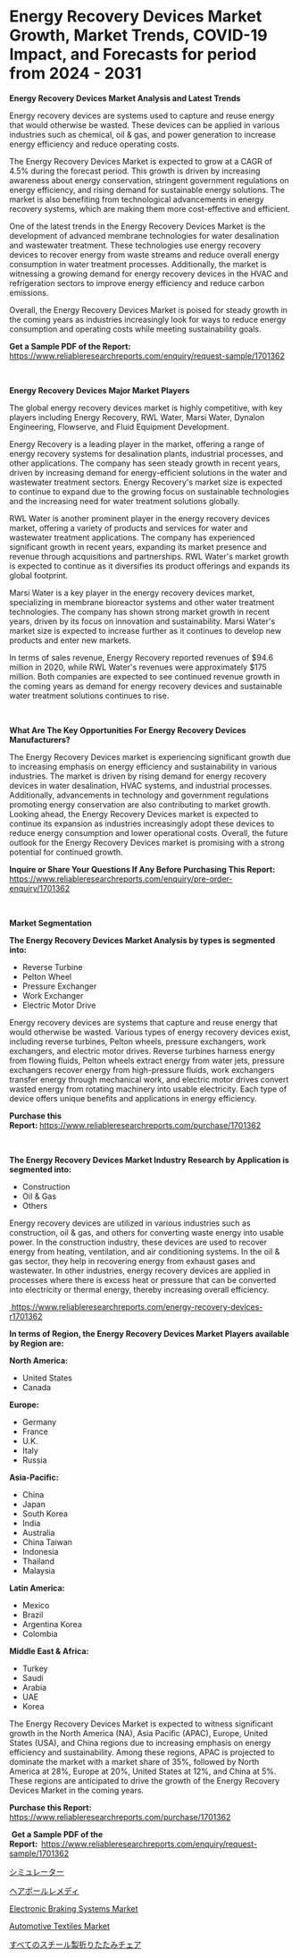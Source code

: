<p><h1>Energy Recovery Devices Market Growth, Market Trends, COVID-19 Impact, and Forecasts for period from 2024 - 2031</h1></p><p><strong>Energy Recovery Devices Market Analysis and Latest Trends</strong></p>
<p><p>Energy recovery devices are systems used to capture and reuse energy that would otherwise be wasted. These devices can be applied in various industries such as chemical, oil & gas, and power generation to increase energy efficiency and reduce operating costs.</p><p>The Energy Recovery Devices Market is expected to grow at a CAGR of 4.5% during the forecast period. This growth is driven by increasing awareness about energy conservation, stringent government regulations on energy efficiency, and rising demand for sustainable energy solutions. The market is also benefiting from technological advancements in energy recovery systems, which are making them more cost-effective and efficient.</p><p>One of the latest trends in the Energy Recovery Devices Market is the development of advanced membrane technologies for water desalination and wastewater treatment. These technologies use energy recovery devices to recover energy from waste streams and reduce overall energy consumption in water treatment processes. Additionally, the market is witnessing a growing demand for energy recovery devices in the HVAC and refrigeration sectors to improve energy efficiency and reduce carbon emissions.</p><p>Overall, the Energy Recovery Devices Market is poised for steady growth in the coming years as industries increasingly look for ways to reduce energy consumption and operating costs while meeting sustainability goals.</p></p>
<p><strong>Get a Sample PDF of the Report:&nbsp;</strong> <a href="https://www.reliableresearchreports.com/enquiry/request-sample/1701362">https://www.reliableresearchreports.com/enquiry/request-sample/1701362</a></p>
<p>&nbsp;</p>
<p><strong>Energy Recovery Devices Major Market Players</strong></p>
<p><p>The global energy recovery devices market is highly competitive, with key players including Energy Recovery, RWL Water, Marsi Water, Dynalon Engineering, Flowserve, and Fluid Equipment Development. </p><p>Energy Recovery is a leading player in the market, offering a range of energy recovery systems for desalination plants, industrial processes, and other applications. The company has seen steady growth in recent years, driven by increasing demand for energy-efficient solutions in the water and wastewater treatment sectors. Energy Recovery's market size is expected to continue to expand due to the growing focus on sustainable technologies and the increasing need for water treatment solutions globally.</p><p>RWL Water is another prominent player in the energy recovery devices market, offering a variety of products and services for water and wastewater treatment applications. The company has experienced significant growth in recent years, expanding its market presence and revenue through acquisitions and partnerships. RWL Water's market growth is expected to continue as it diversifies its product offerings and expands its global footprint.</p><p>Marsi Water is a key player in the energy recovery devices market, specializing in membrane bioreactor systems and other water treatment technologies. The company has shown strong market growth in recent years, driven by its focus on innovation and sustainability. Marsi Water's market size is expected to increase further as it continues to develop new products and enter new markets.</p><p>In terms of sales revenue, Energy Recovery reported revenues of $94.6 million in 2020, while RWL Water's revenues were approximately $175 million. Both companies are expected to see continued revenue growth in the coming years as demand for energy recovery devices and sustainable water treatment solutions continues to rise.</p></p>
<p>&nbsp;</p>
<p><strong>What Are The Key Opportunities For Energy Recovery Devices Manufacturers?</strong></p>
<p><p>The Energy Recovery Devices market is experiencing significant growth due to increasing emphasis on energy efficiency and sustainability in various industries. The market is driven by rising demand for energy recovery devices in water desalination, HVAC systems, and industrial processes. Additionally, advancements in technology and government regulations promoting energy conservation are also contributing to market growth. Looking ahead, the Energy Recovery Devices market is expected to continue its expansion as industries increasingly adopt these devices to reduce energy consumption and lower operational costs. Overall, the future outlook for the Energy Recovery Devices market is promising with a strong potential for continued growth.</p></p>
<p><strong>Inquire or Share Your Questions If Any Before Purchasing This Report:</strong> <a href="https://www.reliableresearchreports.com/enquiry/pre-order-enquiry/1701362">https://www.reliableresearchreports.com/enquiry/pre-order-enquiry/1701362</a></p>
<p>&nbsp;</p>
<p><strong>Market Segmentation</strong></p>
<p><strong>The Energy Recovery Devices Market Analysis by types is segmented into:</strong></p>
<p><ul><li>Reverse Turbine</li><li>Pelton Wheel</li><li>Pressure Exchanger</li><li>Work Exchanger</li><li>Electric Motor Drive</li></ul></p>
<p><p>Energy recovery devices are systems that capture and reuse energy that would otherwise be wasted. Various types of energy recovery devices exist, including reverse turbines, Pelton wheels, pressure exchangers, work exchangers, and electric motor drives. Reverse turbines harness energy from flowing fluids, Pelton wheels extract energy from water jets, pressure exchangers recover energy from high-pressure fluids, work exchangers transfer energy through mechanical work, and electric motor drives convert wasted energy from rotating machinery into usable electricity. Each type of device offers unique benefits and applications in energy efficiency.</p></p>
<p><strong>Purchase this Report:&nbsp;</strong><a href="https://www.reliableresearchreports.com/purchase/1701362">https://www.reliableresearchreports.com/purchase/1701362</a></p>
<p>&nbsp;</p>
<p><strong>The Energy Recovery Devices Market Industry Research by Application is segmented into:</strong></p>
<p><ul><li>Construction</li><li>Oil & Gas</li><li>Others</li></ul></p>
<p><p>Energy recovery devices are utilized in various industries such as construction, oil & gas, and others for converting waste energy into usable power. In the construction industry, these devices are used to recover energy from heating, ventilation, and air conditioning systems. In the oil & gas sector, they help in recovering energy from exhaust gases and wastewater. In other industries, energy recovery devices are applied in processes where there is excess heat or pressure that can be converted into electricity or thermal energy, thereby increasing overall efficiency.</p></p>
<p><a href="https://www.reliableresearchreports.com/energy-recovery-devices-r1701362">&nbsp;https://www.reliableresearchreports.com/energy-recovery-devices-r1701362</a></p>
<p><strong>In terms of Region, the Energy Recovery Devices Market Players available by Region are:</strong></p>
<p>
    <p> <strong> North America: </strong>
        <ul>
            <li>United States</li>
            <li>Canada</li>
        </ul>
        </p> 
    <p> <strong> Europe: </strong>
        <ul>
            <li>Germany</li>
            <li>France</li>
            <li>U.K.</li>
            <li>Italy</li>
            <li>Russia</li>
        </ul>
        </p> 
    <p> <strong> Asia-Pacific: </strong>
        <ul>
            <li>China</li>
            <li>Japan</li>
            <li>South Korea</li>
            <li>India</li>
            <li>Australia</li>
            <li>China Taiwan</li>
            <li>Indonesia</li>
            <li>Thailand</li>
            <li>Malaysia</li>
        </ul>
        </p> 
    <p> <strong> Latin America: </strong>
        <ul>
            <li>Mexico</li>
            <li>Brazil</li>
            <li>Argentina Korea</li>
            <li>Colombia</li>
        </ul>
        </p> 
    <p> <strong> Middle East & Africa: </strong>
        <ul>
            <li>Turkey</li>
            <li>Saudi</li>
            <li>Arabia</li>
            <li>UAE</li>
            <li>Korea</li>
        </ul>
    </p>
    </p>
<p><p>The Energy Recovery Devices Market is expected to witness significant growth in the North America (NA), Asia Pacific (APAC), Europe, United States (USA), and China regions due to increasing emphasis on energy efficiency and sustainability. Among these regions, APAC is projected to dominate the market with a market share of 35%, followed by North America at 28%, Europe at 20%, United States at 12%, and China at 5%. These regions are anticipated to drive the growth of the Energy Recovery Devices Market in the coming years.</p></p>
<p><strong>Purchase this Report: </strong><a href="https://www.reliableresearchreports.com/purchase/1701362">https://www.reliableresearchreports.com/purchase/1701362</a></p>
<p>&nbsp;<strong>Get a Sample PDF of the Report:&nbsp;&nbsp;</strong><a href="https://www.reliableresearchreports.com/enquiry/request-sample/1701362">https://www.reliableresearchreports.com/enquiry/request-sample/1701362</a></p>
<p><strong></strong></p>
<p><p><a href="https://medium.com/@michaelerde565/%E3%82%B7%E3%83%9F%E3%83%A5%E3%83%AC%E3%83%BC%E3%82%BF%E3%83%BC%E5%B8%82%E5%A0%B4%E5%B1%95%E6%9C%9B-%E6%A5%AD%E7%95%8C%E6%A6%82%E8%A6%81%E3%81%A8%E4%BA%88%E6%B8%AC-2024%E5%B9%B4%E3%81%8B%E3%82%892031%E5%B9%B4-66d02d6ecd77">シミュレーター</a></p><p><a href="https://github.com/one-cool-chick/Market-Research-Report-List-1/blob/main/815653922069.md">ヘアボールレメディ</a></p><p><a href="https://www.linkedin.com/pulse/electronic-braking-systems-market-provides-comprehensive-analysis-snlgf?trackingId=THWTfuflagJVrbBgRblz8Q%3D%3D">Electronic Braking Systems Market</a></p><p><a href="https://www.linkedin.com/pulse/automotive-textiles-market-goal-estimating-size-future-growth-7huce?trackingId=KEQHhFy6ZyYCIEivUYwV4A%3D%3D">Automotive Textiles Market</a></p><p><a href="https://medium.com/@chrispcreem58/%E5%85%A8%E9%8B%BC%E8%A3%BD%E3%81%AE%E6%8A%98%E3%82%8A%E7%95%B3%E3%81%BF%E6%A4%85%E5%AD%90%E5%B8%82%E5%A0%B4%E3%81%AF-%E5%B8%82%E5%A0%B4%E3%82%B7%E3%82%A7%E3%82%A2-%E5%B8%82%E5%A0%B4%E3%83%88%E3%83%AC%E3%83%B3%E3%83%89-%E5%B8%82%E5%A0%B4%E6%88%90%E9%95%B7%E3%81%AB%E9%96%A2%E3%81%99%E3%82%8B%E6%83%85%E5%A0%B1%E3%82%92%E6%8F%90%E4%BE%9B%E3%81%97%E3%81%A6%E3%81%84%E3%81%BE%E3%81%99-82410ff55bb1">すべてのスチール製折りたたみチェア</a></p></p>